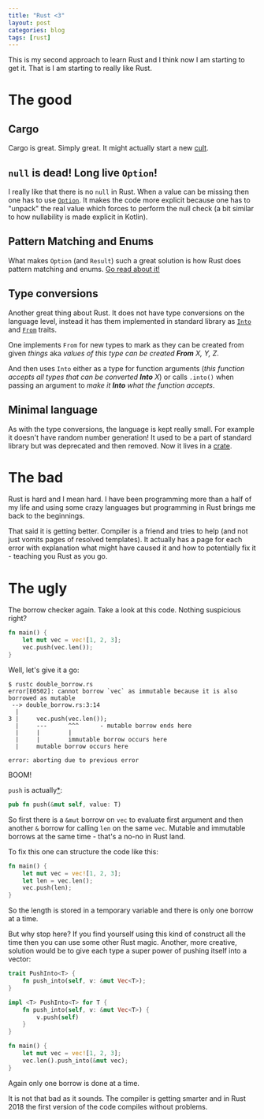 ```yaml
---
title: "Rust <3"
layout: post
categories: blog
tags: [rust]
---
```


This is my second approach to learn Rust and I think now I am starting to get it. That is I am starting to really like Rust.

# The good
## Cargo
Cargo is great. Simply great. It might actually start a new [cult](https://en.wikipedia.org/wiki/Cargo_cult).

## `null` is dead! Long live `Option`!
I really like that there is no `null` in Rust. When a value can be missing then one has to use [`Option`](https://doc.rust-lang.org/stable/std/option/index.html). It makes the code more explicit because one has to "unpack" the real value which forces to perform the null check (a bit similar to how nullability is made explicit in Kotlin).

## Pattern Matching and Enums
What makes `Option` (and `Result`) such a great solution is how Rust does pattern matching and enums. [Go read about it!](https://doc.rust-lang.org/book/second-edition/ch06-00-enums.html)

## Type conversions
Another great thing about Rust. It does not have type conversions on the language level, instead it has them implemented in standard library as [`Into`](https://doc.rust-lang.org/std/convert/trait.Into.html) and [`From`](https://doc.rust-lang.org/std/convert/trait.From.html) traits.

One implements `From` for new types to mark as they can be created from given _things_ aka _values of this type can be created __From__ X, Y, Z_.

And then uses `Into` either as a type for function arguments (_this function accepts all types that can be converted __Into__ X_) or calls `.into()` when passing an argument to _make it __Into__ what the function accepts_.

## Minimal language
As with the type conversions, the language is kept really small. For example it doesn't have random number generation! It used to be a part of standard library but was deprecated and then removed. Now it lives in a [crate](https://crates.io/crates/rand). 

# The bad
Rust is hard and I mean hard. I have been programming more than a half of my life and using some crazy languages but programming in Rust brings me back to the beginnings.

That said it is getting better. Compiler is a friend and tries to help (and not just vomits pages of resolved templates). It actually has a page for each error with explanation what might have caused it and how to potentially fix it - teaching you Rust as you go.

# The ugly
The borrow checker again. Take a look at this code. Nothing suspicious right?
```rust
fn main() {
    let mut vec = vec![1, 2, 3];
    vec.push(vec.len());
}
```

Well, let's give it a go:
```
$ rustc double_borrow.rs
error[E0502]: cannot borrow `vec` as immutable because it is also borrowed as mutable
 --> double_borrow.rs:3:14
  |
3 |     vec.push(vec.len());
  |     ---      ^^^      - mutable borrow ends here
  |     |        |
  |     |        immutable borrow occurs here
  |     mutable borrow occurs here

error: aborting due to previous error
```
BOOM!

`push` is actually[*](https://doc.rust-lang.org/std/vec/struct.Vec.html#method.push):
```rust
pub fn push(&mut self, value: T)
```
So first there is a `&mut` borrow on `vec` to evaluate first argument and then another `&` borrow for calling `len` on the same `vec`. Mutable and immutable borrows at the same time - that's a no-no in Rust land.

To fix this one can structure the code like this:
```rust
fn main() {
    let mut vec = vec![1, 2, 3];
    let len = vec.len();
    vec.push(len);
}
```
So the length is stored in a temporary variable and there is only one borrow at a time.

But why stop here? If you find yourself using this kind of construct all the time then you can use some other Rust magic. Another, more creative, solution would be to give each type a super power of pushing itself into a vector:
```rust
trait PushInto<T> {
    fn push_into(self, v: &mut Vec<T>);
}

impl <T> PushInto<T> for T {
    fn push_into(self, v: &mut Vec<T>) {
        v.push(self)
    }
}

fn main() {
    let mut vec = vec![1, 2, 3];
    vec.len().push_into(&mut vec);
}
```
Again only one borrow is done at a time.

It is not that bad as it sounds. The compiler is getting smarter and in Rust 2018 the first version of the code compiles without problems.
